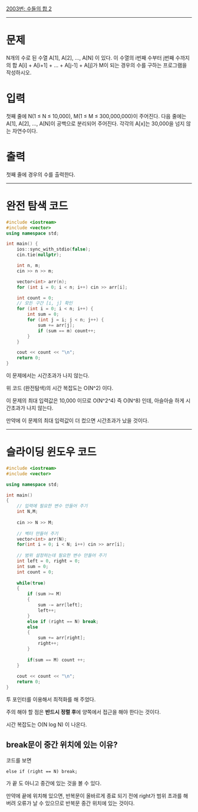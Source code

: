 
[2003번: 수들의 합 2](https://www.acmicpc.net/problem/2003)

---

# 문제

N개의 수로 된 수열 A[1], A[2], …, A[N] 이 있다. 이 수열의 i번째 수부터 j번째 수까지의 합 A[i] + A[i+1] + … + A[j-1] + A[j]가 M이 되는 경우의 수를 구하는 프로그램을 작성하시오.
# 입력

첫째 줄에 N(1 ≤ N ≤ 10,000), M(1 ≤ M ≤ 300,000,000)이 주어진다. 다음 줄에는 A[1], A[2], …, A[N]이 공백으로 분리되어 주어진다. 각각의 A[x]는 30,000을 넘지 않는 자연수이다.
# 출력

첫째 줄에 경우의 수를 출력한다.

---

# 완전 탐색 코드 

```cpp
#include <iostream>
#include <vector>
using namespace std;

int main() {
    ios::sync_with_stdio(false);
    cin.tie(nullptr);

    int n, m;
    cin >> n >> m;

    vector<int> arr(n);
    for (int i = 0; i < n; i++) cin >> arr[i];

    int count = 0;
    // 모든 구간 [i, j] 확인
    for (int i = 0; i < n; i++) {
        int sum = 0;
        for (int j = i; j < n; j++) {
            sum += arr[j];
            if (sum == m) count++;
        }
    }

    cout << count << "\n";
    return 0;
}

```

이 문제에서는 시간초과가 나지 않는다. 

위 코드 (완전탐색)의 시간 복잡도는 O(N^2) 이다.

이 문제의 최대 입력값은 10,000 이므로 O(N^2^4) 즉 O(N^8) 인데, 아슬아슬 하게 시간초과가 나지 않는다.  

만약에 이 문제의 최대 입력값이 더 컸으면 시간초과가 났을 것이다.

---

# 슬라이딩 윈도우 코드 
```cpp
#include <iostream>
#include <vector>

using namespace std;

int main()
{
	// 입력에 필요한 변수 만들어 주기
	int N,M; 
	
	cin >> N >> M;
	
	// 벡터 만들어 주기 
	vector<int> arr(N);
	for(int i = 0; i < N; i++) cin >> arr[i];
	
	// 범위 설정하는데 필요한 변수 만들어 주기
	int left = 0, right = 0;
	int sum = 0;
	int count = 0;
	
	while(true)
	{
		if (sum >= M)
		{
			sum -= arr[left];
			left++;
		}
		else if (right == N) break;
		else
		{
			sum += arr[right];
			right++;
		}
		
		if(sum == M) count ++;
	}
	
	cout << count << "\n";
	return 0;
}
```

투 포인터를 이용해서 최적화를 해 주었다.

주의 해야 할 점은 **반드시 정렬 후**에 양쪽에서 접근을 해야 한다는 것이다.

시간 복잡도는 O(N log N) 이 나온다. 

## break문이 중간 위치에 있는 이유?

코드를 보면 

```
else if (right == N) break;
```

가 끝 도 아니고 중간에 있는 것을 볼 수 있다.

만약에 끝에 위치해 있으면, 반복문이 올바르게 종료 되기 전에 right가 범위 초과를 해 버려 오류가 날 수 있으므로 반복문 중간 위치에 있는 것이다. 

